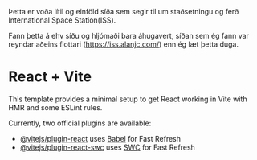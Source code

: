 Þetta er voða lítil og einföld síða sem segir til um
staðsetningu og ferð International Space Station(ISS).

Fann þetta á ehv síðu og hljómaði bara áhugavert, síðan
sem ég fann var reyndar aðeins flottari (https://iss.alanjc.com/) enn ég læt þetta duga.

# React + Vite

This template provides a minimal setup to get React working in Vite with HMR and some ESLint rules.

Currently, two official plugins are available:

- [@vitejs/plugin-react](https://github.com/vitejs/vite-plugin-react/blob/main/packages/plugin-react/README.md) uses [Babel](https://babeljs.io/) for Fast Refresh
- [@vitejs/plugin-react-swc](https://github.com/vitejs/vite-plugin-react-swc) uses [SWC](https://swc.rs/) for Fast Refresh
